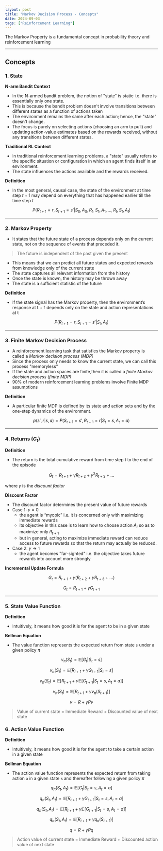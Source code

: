 ```yaml
---
layout: post
title: "Markov Decision Process - Concepts"
date: 2024-09-03
tags: ["Reinforcement Learning"]
---
```


The Markov Property is a fundamental concept in probability theory and reinforcement learning

---

## Concepts

### 1. State

**N-arm Bandit Context**
- In the N-armed bandit problem, the notion of "state" is static i.e. there is essentially only one state.
- This is because the bandit problem doesn't involve transitions between different states as a function of actions taken
- The environment remains the same after each action; hence, the "state" doesn't change.
- The focus is purely on selecting actions (choosing an arm to pull) and updating action-value estimates based on the rewards received, without any transitions between different states.

**Traditional RL Context**
- In traditional reinforcement learning problems, a "state" usually refers to the specific situation or configuration in which an agent finds itself in an environment. 
- The state influences the actions available and the rewards received.

**Definition**
- In the most general, causal case, the state of the environment at time step $t+1$ may depend on everything that has happened earlier till the time step $t$

$$ P(R_{t+1}=r, S_{t+1}=s' | S_0,A_0,R_1,S_1,A_1,...,R_t,S_t,A_t) $$

---
### 2. Markov Property

- It states that the future state of a process depends only on the current state, not on the sequence of events that preceded it. 

> The future is independent of the past given the present

- This means that we can predict all future states and expected rewards from knowledge only of the current state
- The state captures all relevant information from the history
- Once the state is known, the history may be thrown away
- The state is a sufficient statistic of the future

**Definition**

- If the state signal has the Markov property, then the environment’s response at t + 1 depends only on the state and action representations at t

$$ P(R_{t+1}=r, S_{t+1}=s' | S_t, A_t) $$

---
### 3. Finite Markov Decision Process
- A reinforcement learning task that satisfies the Markov property is called a _Markov decision process (MDP)_
- Since the process only needs to know the current state, we can call this process "memoryless"
- If the state and action spaces are finite,then it is called a _finite Markov decision process (finite MDP)_
- 90% of modern reinforcement learning problems involve Finite MDP assumptions

**Definition**
- A particular finite MDP is defined by its state and action sets and by the one-step dynamics of the environment.

$$ p(s',r|s,a) = P(S_{t+1}=s', R_{t+1}=r | S_t=s, A_t=a) $$

---
### 4. Returns ($G_t$)

**Definition**

- The return is the total cumulative reward from time step t to the end of the episode

$$ G_t = R_{t+1} + \gamma R_{t+2} + \gamma^2 R_{t+3} + ... $$

where $\gamma$ is the _discount factor_

**Discount Factor**

- The discount factor determines the present value of future rewards
- Case 1: $\gamma = 0$ 
    - the agent is “myopic” i.e. it is concerned only with maximizing immediate rewards
    - its objective in this case is to learn how to choose action $A_t$ so as to maximize only $R_{t+1}$
    - but in general, acting to maximize immediate reward can reduce access to future rewards so that the return may actually be reduced.
- Case 2: $\gamma \rightarrow 1$ 
    -  the agent becomes "far-sighted" i.e. the objective takes future rewards into account more strongly

**Incremental Update Formula**

$$ G_t = R_{t+1} + \gamma (R_{t+2} + \gamma R_{t+3} + ...) $$

$$ G_t = R_{t+1} + \gamma G_{t+1} $$

---

### 5. State Value Function

**Definition**
- Intuitively, it means how good it is for the agent to be in a given state 

**Bellman Equation**
- The value function represents the expected return from state `s` under a given policy $\pi$

$$ v_{\pi}(S_t) = \mathbb{E}[G_t | S_t = s] $$

$$ v_{\pi}(S_t) = \mathbb{E}[R_{t+1} + \gamma G_{t+1} | S_t = s] $$

$$ v_{\pi}(S_t) = \mathbb{E}[R_{t+1} + \gamma \mathbb{E}[G_{t+1} | S_t = s, A_t = a]] $$

$$ v_{\pi}(S_t) = \mathbb{E}[R_{t+1} + \gamma v_{\pi}(S_{t+1})] $$

$$ v = R + \gamma Pv $$

> Value of current state = Immediate Reward + Discounted value of next state

### 6. Action Value Function

**Definition**
- Intuitively, it means how good it is for the agent to take a certain action in a given state 

**Bellman Equation**
- The action value function represents the expected return from taking action `a` in a given state `s` and thereafter following a given policy $\pi$

$$ q_{\pi}(S_t,A_t) = \mathbb{E}[G_t | S_t = s, A_t = a] $$

$$ q_{\pi}(S_t,A_t) = \mathbb{E}[R_{t+1} + \gamma G_{t+1} | S_t = s, A_t = a] $$

$$ q_{\pi}(S_t,A_t) = \mathbb{E}[R_{t+1} + \gamma \mathbb{E}[G_{t+1} | S_t = s, A_t = a]] $$

$$ q_{\pi}(S_t,A_t) = \mathbb{E}[R_{t+1} + \gamma q_{\pi}(S_{t+1})] $$

$$ q = R + \gamma Pq $$

> Action value of current state = Immediate Reward + Discounted action value of next state

